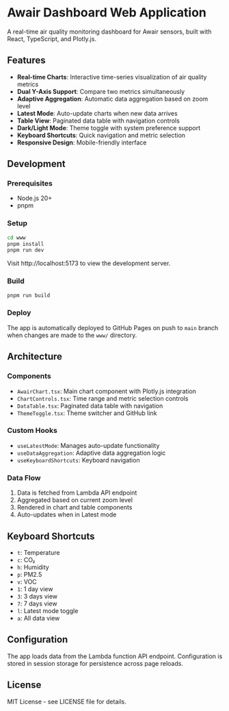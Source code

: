 # Awair Dashboard Web Application

A real-time air quality monitoring dashboard for Awair sensors, built with React, TypeScript, and Plotly.js.

## Features

- **Real-time Charts**: Interactive time-series visualization of air quality metrics
- **Dual Y-Axis Support**: Compare two metrics simultaneously
- **Adaptive Aggregation**: Automatic data aggregation based on zoom level
- **Latest Mode**: Auto-update charts when new data arrives
- **Table View**: Paginated data table with navigation controls
- **Dark/Light Mode**: Theme toggle with system preference support
- **Keyboard Shortcuts**: Quick navigation and metric selection
- **Responsive Design**: Mobile-friendly interface

## Development

### Prerequisites

- Node.js 20+
- pnpm

### Setup

```bash
cd www
pnpm install
pnpm run dev
```

Visit http://localhost:5173 to view the development server.

### Build

```bash
pnpm run build
```

### Deploy

The app is automatically deployed to GitHub Pages on push to `main` branch when changes are made to the `www/` directory.

## Architecture

### Components

- `AwairChart.tsx`: Main chart component with Plotly.js integration
- `ChartControls.tsx`: Time range and metric selection controls
- `DataTable.tsx`: Paginated data table with navigation
- `ThemeToggle.tsx`: Theme switcher and GitHub link

### Custom Hooks

- `useLatestMode`: Manages auto-update functionality
- `useDataAggregation`: Adaptive data aggregation logic
- `useKeyboardShortcuts`: Keyboard navigation

### Data Flow

1. Data is fetched from Lambda API endpoint
2. Aggregated based on current zoom level
3. Rendered in chart and table components
4. Auto-updates when in Latest mode

## Keyboard Shortcuts

- `t`: Temperature
- `c`: CO₂
- `h`: Humidity
- `p`: PM2.5
- `v`: VOC
- `1`: 1 day view
- `3`: 3 days view
- `7`: 7 days view
- `l`: Latest mode toggle
- `a`: All data view

## Configuration

The app loads data from the Lambda function API endpoint. Configuration is stored in session storage for persistence across page reloads.

## License

MIT License - see LICENSE file for details.